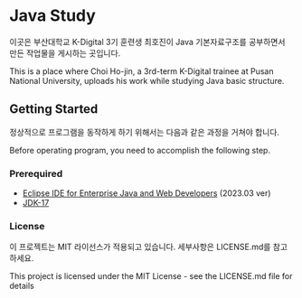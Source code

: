 # Java Study
이곳은 부산대학교 K-Digital 3기 훈련생 최호진이 Java 기본자료구조를 공부하면서 만든 작업물을 게시하는 곳입니다.

This is a place where Choi Ho-jin, a 3rd-term K-Digital trainee at Pusan National University, uploads his work while studying Java basic structure.

## Getting Started
정상적으로 프로그램을 동작하게 하기 위해서는 다음과 같은 과정을 거쳐야 합니다.

Before operating program, you need to accomplish the following step.


### Prerequired
+ [Eclipse IDE for Enterprise Java and Web Developers](https://www.eclipse.org/downloads/packages/release/2023-03/r/eclipse-ide-enterprise-java-and-web-developers) (2023.03 ver)
+ [JDK-17](https://www.oracle.com/kr/java/technologies/downloads/#java17)

### License
이 프로젝트는 MIT 라이선스가 적용되고 있습니다. 세부사항은 LICENSE.md를 참고하세요.

This project is licensed under the MIT License - see the LICENSE.md file for details
